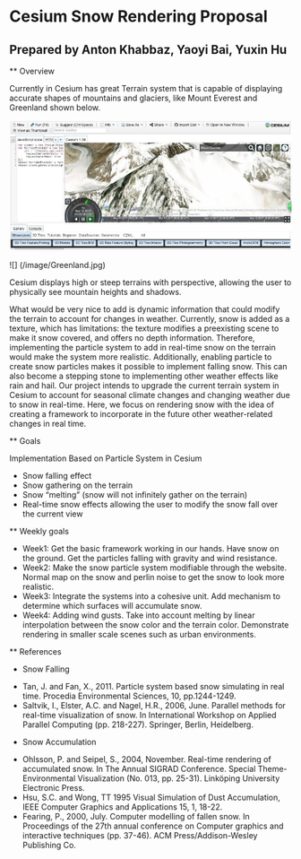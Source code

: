 # Cesium Snow Rendering Proposal

## Prepared by Anton Khabbaz, Yaoyi Bai, Yuxin Hu

** Overview

Currently in Cesium has great Terrain system that is capable of displaying accurate shapes of mountains and glaciers, like Mount Everest and Greenland shown below. 

![](/image/CesiumMountEverest.jpg)

![] (/image/Greenland.jpg)

Cesium displays high or steep terrains with perspective, allowing the user to physically see mountain heights and shadows.  

What would be very nice to add is dynamic information that could modify the terrain to account for changes in weather.  Currently, snow is added as a texture, which has limitations: the texture modifies a preexisting scene to make it snow covered, and offers no depth information. Therefore, implementing the particle system to add in real-time snow on the terrain would make the system more realistic. Additionally, enabling particle to create snow particles makes it possible to implement falling snow. This can also become a stepping stone to implementing other weather effects like rain and hail.  Our project intends to upgrade the current terrain system in Cesium to account for seasonal climate changes and changing weather due to snow in real-time.  Here, we focus on rendering snow with the idea of creating a framework to incorporate in the future other weather-related changes in real time.

** Goals

Implementation Based on Particle System in Cesium
* Snow falling effect
* Snow gathering on the terrain  
* Snow “melting” (snow will not infinitely gather on the terrain)
* Real-time snow effects allowing the user to modify the snow fall over the current view

** Weekly goals
* Week1: Get the basic framework working in our hands.  Have snow on the ground. Get the particles falling with gravity and wind resistance.
* Week2: Make the snow particle system modifiable through the website. Normal map on the snow and perlin noise to get the snow to look more realistic. 
* Week3: Integrate the systems into a cohesive unit. Add mechanism to determine which surfaces will accumulate snow.
* Week4: Adding wind gusts. Take into account melting by linear interpolation between the snow color and the terrain color.  Demonstrate rendering in smaller scale scenes such as urban environments.

** References
* Snow Falling
- Tan, J. and Fan, X., 2011. Particle system based snow simulating in real time. Procedia Environmental Sciences, 10, pp.1244-1249.
- Saltvik, I., Elster, A.C. and Nagel, H.R., 2006, June. Parallel methods for real-time visualization of snow. In International Workshop on Applied Parallel Computing (pp. 218-227). Springer, Berlin, Heidelberg.

* Snow Accumulation 
- Ohlsson, P. and Seipel, S., 2004, November. Real-time rendering of accumulated snow. In The Annual SIGRAD Conference. Special Theme-Environmental Visualization (No. 013, pp. 25-31). Linköping University Electronic Press.
- Hsu, S.C. and Wong, TT 1995 Visual Simulation of Dust Accumulation, IEEE Computer Graphics and Applications 15, 1, 18-22.
- Fearing, P., 2000, July. Computer modelling of fallen snow. In Proceedings of the 27th annual conference on Computer graphics and interactive techniques (pp. 37-46). ACM Press/Addison-Wesley Publishing Co.


